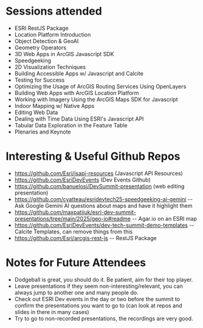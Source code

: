 # Sessions attended

- ESRI RestJS Package
- Location Platform Introduction
- Object Detection & GeoAI
- Geometry Operators
- 3D Web Apps in ArcGIS Javascript SDK
- Speedgeeking
- 2D Visualization Techniques
- Building Accessible Apps w/ Javascript and Calcite
- Testing for Success
- Optimizing the Usage of ArcGIS Routing Services Using OpenLayers
- Building Web Apps with ArcGIS Location Platform
- Working with Imagery Using the ArcGIS Maps SDK for Javascript
- Indoor Mapping w/ Native Apps
- Editing Web Data
- Dealing with Time Data Using ESRI's Javascript API
- Tabular Data Exploration in the Feature Table
- Plenaries and Keynote

# Interesting & Useful Github Repos

- <https://github.com/Esri/jsapi-resources> (Javascript API Resources)
- <https://github.com/EsriDevEvents> (Dev Events Github)
- <https://github.com/banuelosj/DevSummit-presentation> (web editing presentation)
- <https://github.com/cyatteau/esridevtech25-speedgeeking-ai-gemini> -- Ask Google Gemini AI questions about maps and have it highlight them
- <https://github.com/maxpatiiuk/esri-dev-summit-presentations/tree/main/2025/geo-io#readme> -- Agar.io on an ESRI map
- <https://github.com/EsriDevEvents/dev-tech-summit-demo-templates> -- Calcite Templates, can remove things from this
- <https://github.com/Esri/arcgis-rest-js> -- RestJS Package

# Notes for Future Attendees

- Dodgeball is great, you should do it. Be patient, aim for their top player.
- Leave presentations if they seem non-interesting/relevant, you can always jump to another one and many people do.
- Check out ESRI Dev events in the day or two before the summit to confirm the presentations you want to go to (can look at repos and slides in there in many cases)
- Try to go to non-recorded presentations, the recordings are very good.
